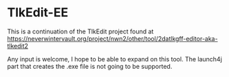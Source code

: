 # TlkEdit-EE

This is a continuation of the TlkEdit project found at https://neverwintervault.org/project/nwn2/other/tool/2datlkgff-editor-aka-tlkedit2

Any input is welcome, I hope to be able to expand on this tool.   The launch4j part that creates the .exe file is not going to be supported.
